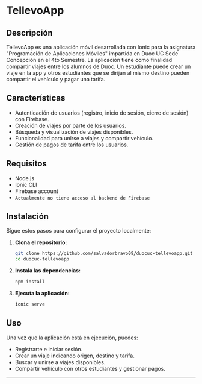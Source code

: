 # TellevoApp

## Descripción

TellevoApp es una aplicación móvil desarrollada con Ionic para la asignatura "Programación de Aplicaciones Móviles" impartida en Duoc UC Sede Concepción en el 4to Semestre. La aplicación tiene como finalidad compartir viajes entre los alumnos de Duoc. Un estudiante puede crear un viaje en la app y otros estudiantes que se dirijan al mismo destino pueden compartir el vehículo y pagar una tarifa.

## Características

- Autenticación de usuarios (registro, inicio de sesión, cierre de sesión) con Firebase.
- Creación de viajes por parte de los usuarios.
- Búsqueda y visualización de viajes disponibles.
- Funcionalidad para unirse a viajes y compartir vehículo.
- Gestión de pagos de tarifa entre los usuarios.

## Requisitos

- Node.js
- Ionic CLI
- Firebase account
- ```Actualmente no tiene acceso al backend de Firebase```

## Instalación

Sigue estos pasos para configurar el proyecto localmente:

1. **Clona el repositorio:**
    ```sh
    git clone https://github.com/salvadorbravo09/duocuc-tellevoapp.git
    cd duocuc-tellevoapp
    ```

2. **Instala las dependencias:**
    ```sh
    npm install
    ```

4. **Ejecuta la aplicación:**
    ```sh
    ionic serve
    ```

## Uso

Una vez que la aplicación está en ejecución, puedes:

- Registrarte e iniciar sesión.
- Crear un viaje indicando origen, destino y tarifa.
- Buscar y unirse a viajes disponibles.
- Compartir vehículo con otros estudiantes y gestionar pagos.

---
